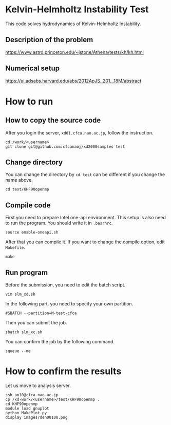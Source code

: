 # Kelvin-Helmholtz Instability Test
This code solves hydrodynamics of  Kelvin-Helmholtz Instability.

## Description of the problem

https://www.astro.princeton.edu/~jstone/Athena/tests/kh/kh.html

## Numerical setup

https://ui.adsabs.harvard.edu/abs/2012ApJS..201...18M/abstract

# How to run

## How to copy the source code
After you login the server, `xd01.cfca.nao.ac.jp`, follow the instruction.

    cd /work/<username>
    git clone git@github.com:cfcanaoj/xd2000samples test
    
## Change directory
You can change the directory by `cd`. `test` can be different if you change the name above.
    
    cd test/KHF90openmp

## Compile code
First you need to prepare Intel one-api environment. This setup is also need to run the program. You should write it in `.basrhrc`.
    
    source enable-oneapi.sh
    
After that you can compile it. If you want to change the compile option, edit `Makefile`.
    
    make
    
 ## Run program
 Before the submission, you need to edit the batch script.
    
    vim slm_xd.sh

In the following part, you need to specify your own partition.

    #SBATCH --partition=M-test-cfca

Then you can submit the job.

    sbatch slm_xc.sh
    
You can confirm the job by the following command.
    
    squeue --me
   

# How to confirm the results
Let us move to analysis server.

    ssh an10@cfca.nao.ac.jp
    cp /xd-work/<username>/test/KHF90openmp .
    cd KHF90openmp
    module load gnuplot
    python MakePlot.py
    display images/den00100.png


